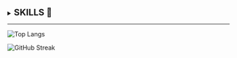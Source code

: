 <details>
<summary><strong style="font-size: 20px;">SKILLS 🌟</strong></summary>
 
## Skills 💻 
<div>
  <img src="https://raw.githubusercontent.com/devicons/devicon/master/icons/html5/html5-original.svg" title="HTML5" width="40" height="40"/>
  <img src="https://raw.githubusercontent.com/devicons/devicon/master/icons/css3/css3-original.svg"  title="CSS3"width="40" height="40"/>
  <img src="https://raw.githubusercontent.com/devicons/devicon/master/icons/javascript/javascript-original.svg" title="JavaScript" width="40" height="40"/>
<!--   <img src="https://github.com/devicons/devicon/blob/master/icons/python/python-original.svg" title="Python" width="40" height="40"/> -->
  <img src="https://raw.githubusercontent.com/devicons/devicon/master/icons/react/react-original.svg" title="React" width="40" height="40"/>
  <img src="https://raw.githubusercontent.com/devicons/devicon/master/icons/bash/bash-original.svg" title="Bash" width="40" height="40"/>
</div>

## Tools 🧰

<div>
  <img src="https://raw.githubusercontent.com/devicons/devicon/master/icons/mysql/mysql-original.svg" title="MySQL" width="40" height="40"/>
  <img src="https://raw.githubusercontent.com/devicons/devicon/master/icons/mongodb/mongodb-original.svg" title="MongoDB" width="40" height="40"/>
  <img src="https://raw.githubusercontent.com/devicons/devicon/master/icons/postgresql/postgresql-original.svg" title="PostgresSQL" width="40" height="40"/>
  <img src="https://raw.githubusercontent.com/devicons/devicon/master/icons/git/git-original.svg" title="Git" width="40" height="40"/>
  
</div>

## Skills in learning 🧑‍🎓

<div>
<!--   <img src="https://github.com/devicons/devicon/blob/master/icons/docker/docker-plain.svg" title="Docker" width="40" height="40"/> -->
 <img src="https://raw.githubusercontent.com/devicons/devicon/master/icons/tailwindcss/tailwindcss-plain.svg" title="TailwindCSS" height="40">
</div>
</details>
<hr>

![Top Langs](https://github-readme-stats.vercel.app/api/top-langs/?username=JHONATAN2022&langs_count=10&show_icons=true&line_height=20&title_color=7A7ADB&text_color=D3D3D3&bg_color=0,000000,130F40&layout=compact&hide_border=true)

![GitHub Streak](https://streak-stats.demolab.com/?user=jhonatan2022&card_width=500&background=0,000000,130F40&dates=EBEBEB&border=EB545400&stroke=FFFFFF&ring=FF0000&fire=FF0000&currStreakNum=EBEBEB&sideNums=EBEBEB&currStreakLabel=FF0006&sideLabels=48F5FF)
